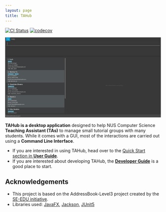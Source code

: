 ```yaml
---
layout: page
title: TAHub
---
```


[![CI Status](https://github.com/AY2526S1-CS2103T-T16-2/tp/actions/workflows/gradle.yml/badge.svg)](https://github.com/AY2526S1-CS2103T-T16-2/tp/actions)
[![codecov](https://codecov.io/gh/AY2526S1-CS2103T-T16-2/tp/graph/badge.svg?token=5H3SWOES1L)](https://codecov.io/gh/AY2526S1-CS2103T-T16-2/tp)

![Ui](/docs/images/Ui.png)


**TAHub is a desktop application** designed to help NUS Computer Science **Teaching Assistant (TAs)** to manage small tutorial groups with many students. While it comes with a GUI, most of the interactions are carried out using a **Command Line Interface**.
* If you are interested in using TAHub, head over to the [Quick Start section in **User Guide**](https://ay2526s1-cs2103t-t16-2.github.io/tp/UserGuide.html#quick-start).
* If you are interested about developing TAHub, the **[Developer Guide](https://ay2526s1-cs2103t-t16-2.github.io/tp/DeveloperGuide.html)** is a good place to start.

## Acknowledgements
* This project is based on the AddressBook-Level3 project created by the [SE-EDU initiative](https://se-education.org).
* Libraries used: [JavaFX](https://openjfx.io/), [Jackson](https://github.com/FasterXML/jackson), [JUnit5](https://github.com/junit-team/junit5)
